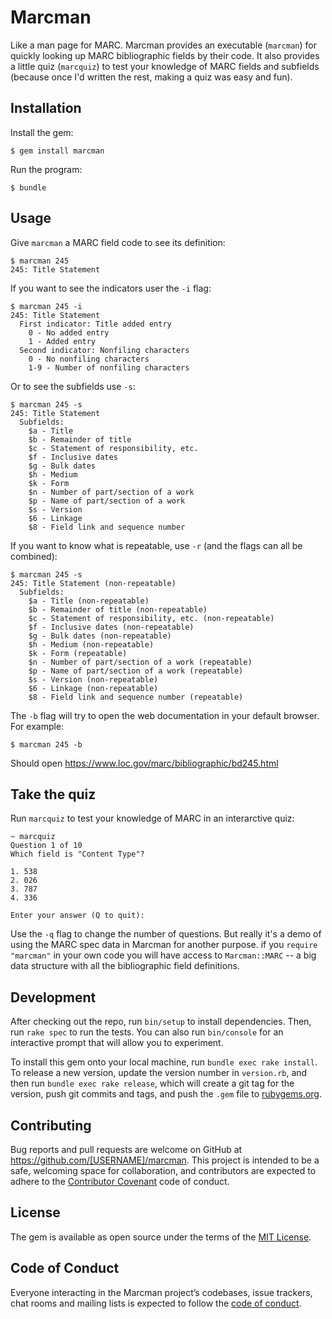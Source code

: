 # Marcman

Like a man page for MARC. Marcman provides an executable (`marcman`)
for quickly looking up MARC bibliographic fields by their code. It
also provides a little quiz (`marcquiz`) to test your knowledge of
MARC fields and subfields (because once I'd written the rest, making a
quiz was easy and fun).

## Installation

Install the gem:

    $ gem install marcman

Run the program:

    $ bundle

## Usage

Give `marcman` a MARC field code to see its definition:

    $ marcman 245
    245: Title Statement

If you want to see the indicators user the `-i` flag:

    $ marcman 245 -i
    245: Title Statement
      First indicator: Title added entry
        0 - No added entry
        1 - Added entry
      Second indicator: Nonfiling characters
        0 - No nonfiling characters
        1-9 - Number of nonfiling characters

Or to see the subfields use `-s`:

    $ marcman 245 -s
	245: Title Statement
      Subfields:
        $a - Title
        $b - Remainder of title
        $c - Statement of responsibility, etc.
        $f - Inclusive dates
        $g - Bulk dates
        $h - Medium
        $k - Form
        $n - Number of part/section of a work
        $p - Name of part/section of a work
        $s - Version
        $6 - Linkage
        $8 - Field link and sequence number

If you want to know what is repeatable, use `-r` (and the flags can
all be combined):

    $ marcman 245 -s
    245: Title Statement (non-repeatable)
      Subfields:
        $a - Title (non-repeatable)
        $b - Remainder of title (non-repeatable)
        $c - Statement of responsibility, etc. (non-repeatable)
        $f - Inclusive dates (non-repeatable)
        $g - Bulk dates (non-repeatable)
        $h - Medium (non-repeatable)
        $k - Form (repeatable)
        $n - Number of part/section of a work (repeatable)
        $p - Name of part/section of a work (repeatable)
        $s - Version (non-repeatable)
        $6 - Linkage (non-repeatable)
        $8 - Field link and sequence number (repeatable)

The `-b` flag will try to open the web documentation in your
default browser. For example:

    $ marcman 245 -b

Should open https://www.loc.gov/marc/bibliographic/bd245.html 

## Take the quiz

Run `marcquiz` to test your knowledge of MARC in an interarctive quiz:

    ~ marcquiz
    Question 1 of 10
    Which field is "Content Type"?
    
    1. 538
    2. 026
    3. 787
    4. 336
    
    Enter your answer (Q to quit):

Use the `-q` flag to change the number of questions. But really it's a
demo of using the MARC spec data in Marcman for another purpose. if
you `require "marcman"` in your own code you will have access to
`Marcman::MARC` -- a big data structure with all the bibliographic
field definitions.

## Development

After checking out the repo, run `bin/setup` to install dependencies. Then, run `rake spec` to run the tests. You can also run `bin/console` for an interactive prompt that will allow you to experiment.

To install this gem onto your local machine, run `bundle exec rake install`. To release a new version, update the version number in `version.rb`, and then run `bundle exec rake release`, which will create a git tag for the version, push git commits and tags, and push the `.gem` file to [rubygems.org](https://rubygems.org).

## Contributing

Bug reports and pull requests are welcome on GitHub at https://github.com/[USERNAME]/marcman. This project is intended to be a safe, welcoming space for collaboration, and contributors are expected to adhere to the [Contributor Covenant](http://contributor-covenant.org) code of conduct.

## License

The gem is available as open source under the terms of the [MIT License](https://opensource.org/licenses/MIT).

## Code of Conduct

Everyone interacting in the Marcman project’s codebases, issue trackers, chat rooms and mailing lists is expected to follow the [code of conduct](https://github.com/[USERNAME]/marcman/blob/master/CODE_OF_CONDUCT.md).
